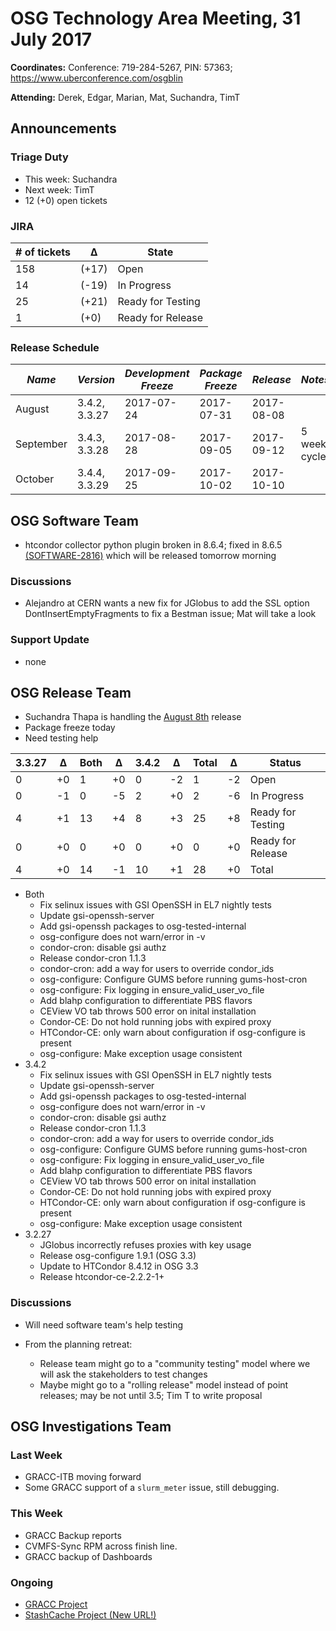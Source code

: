 # OSG Technology Area Meeting, 31 July 2017

**Coordinates:** Conference: 719-284-5267, PIN: 57363; <https://www.uberconference.com/osgblin>

**Attending:** Derek, Edgar, Marian, Mat, Suchandra, TimT


## Announcements


### Triage Duty

-   This week: Suchandra
-   Next week: TimT
-   12 (+0) open tickets


### JIRA

| # of tickets | &Delta; | State             |
|------------- |-------- |------------------ |
| 158          | (+17)   | Open              |
| 14           | (-19)   | In Progress       |
| 25           | (+21)   | Ready for Testing |
| 1            | (+0)    | Ready for Release |


### Release Schedule

| *Name*    | *Version*     | *Development Freeze* | *Package Freeze* | *Release*  | *Notes*      |
| --------- | ------------- | -------------------- | ---------------- | ---------- | ------------ |
| August    | 3.4.2, 3.3.27 | 2017-07-24           | 2017-07-31       | 2017-08-08 |              |
| September | 3.4.3, 3.3.28 | 2017-08-28           | 2017-09-05       | 2017-09-12 | 5 week cycle |
| October   | 3.4.4, 3.3.29 | 2017-09-25           | 2017-10-02       | 2017-10-10 |              |


## OSG Software Team

- htcondor collector python plugin broken in 8.6.4; fixed in 8.6.5 [(SOFTWARE-2816)](https://jira.opensciencegrid.org/browse/SOFTWARE-2816) which will be released tomorrow morning

### Discussions

- Alejandro at CERN wants a new fix for JGlobus to add the SSL option DontInsertEmptyFragments to fix a Bestman issue; Mat will take a look

### Support Update

- none

## OSG Release Team

-   Suchandra Thapa is handling the [August 8th](https://jira.opensciencegrid.org/issues/?jql=project%20%3D%20SOFTWARE%20AND%20labels%20in%20(3.3.27%2C%203.4.2)%20ORDER%20BY%20status%20ASC%2C%20priority%20DESC%2C%20assignee%20ASC) release
-   Package freeze today
-   Need testing help

| 3.3.27 | &Delta; | Both | &Delta;  | 3.4.2 | &Delta; | Total | &Delta;  | Status            |
| ------ | ------- | ---- | -------- | ----- | ------- | ----- | -------- | ----------------- |
| 0      | +0      | 1    | +0       | 0     | -2      | 1     | -2       | Open              |
| 0      | -1      | 0    | -5       | 2     | +0      | 2     | -6       | In Progress       |
| 4      | +1      | 13   | +4       | 8     | +3      | 25    | +8       | Ready for Testing |
| 0      | +0      | 0    | +0       | 0     | +0      | 0     | +0       | Ready for Release |
| 4      | +0      | 14   | -1       | 10    | +1      | 28    | +0       | Total             |

- Both
  - Fix selinux issues with GSI OpenSSH in EL7 nightly tests
  - Update gsi-openssh-server
  - Add gsi-openssh packages to osg-tested-internal
  - osg-configure does not warn/error in -v
  - condor-cron: disable gsi authz
  - Release condor-cron 1.1.3
  - condor-cron: add a way for users to override condor_ids
  - osg-configure: Configure GUMS before running gums-host-cron
  - osg-configure: Fix logging in ensure_valid_user_vo_file
  - Add blahp configuration to differentiate PBS flavors
  - CEView VO tab throws 500 error on inital installation
  - Condor-CE: Do not hold running jobs with expired proxy
  - HTCondor-CE: only warn about configuration if osg-configure is present
  - osg-configure: Make exception usage consistent
- 3.4.2
  - Fix selinux issues with GSI OpenSSH in EL7 nightly tests
  - Update gsi-openssh-server
  - Add gsi-openssh packages to osg-tested-internal
  - osg-configure does not warn/error in -v
  - condor-cron: disable gsi authz
  - Release condor-cron 1.1.3
  - condor-cron: add a way for users to override condor_ids
  - osg-configure: Configure GUMS before running gums-host-cron
  - osg-configure: Fix logging in ensure_valid_user_vo_file
  - Add blahp configuration to differentiate PBS flavors
  - CEView VO tab throws 500 error on inital installation
  - Condor-CE: Do not hold running jobs with expired proxy
  - HTCondor-CE: only warn about configuration if osg-configure is present
  - osg-configure: Make exception usage consistent
- 3.2.27
  - JGlobus incorrectly refuses proxies with key usage
  - Release osg-configure 1.9.1 (OSG 3.3)
  - Update to HTCondor 8.4.12 in OSG 3.3
  - Release htcondor-ce-2.2.2-1+


### Discussions

- Will need software team's help testing

- From the planning retreat:
    - Release team might go to a "community testing" model where we will ask the stakeholders to test changes
    - Maybe might go to a "rolling release" model instead of point releases; may be not until 3.5; Tim T to write proposal


## OSG Investigations Team


### Last Week

-   GRACC-ITB moving forward
-   Some GRACC support of a `slurm_meter` issue, still debugging.

### This Week

-   GRACC Backup reports
-   CVMFS-Sync RPM across finish line.
-   GRACC backup of Dashboards

### Ongoing

-   [GRACC Project](https://jira.opensciencegrid.org/projects/GRACC/)
-   [StashCache Project (New URL!)](https://opensciencegrid.github.io/StashCache/)


